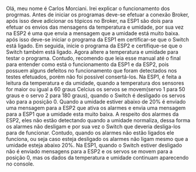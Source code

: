 Olá, meu nome é  Carlos Morciani.
Irei explicar o funcionamento dos progrmas.
Antes de iniciar os programas deve-se efetuar a conexão Broker, após isso deve adicionar os tópicos no Broker, na ESP1 são dois para efetuar os envios das mensagens da temperatura e umidade, por sua vez na ESP2 é uma que envia a mensagem que a umidade está muito baixa.
após isso deve-se iniciar o programa da ESP1 em certificar-se que o Switch está ligado. Em seguida, inicie o programa da ESP2 e certifique-se que o Switch também está  ligado.
Agora altere a temperatura e umidade para testar o programa. Contudo, recomendo que leia esse manual até o final para entender como está o funcionamento da ESP1 e da ESP2, pois possuem alguns defeitos no funcionamento que foram detectados nos testes efetuados, porém não foi possível consertá-los.
Na ESP1, é feita a leitura da temperatura e da umidade, quando a temperatura dos sensores for maior ou igual a 60 graus Celcius os servos se movem(servo 1 para 50 graus e o servo 2 para 180 graus), quando o Switch é desligado os servos vão para a posição 0.
Quando a umidade estiver abaixo de 20% é enviado uma mensagem para a ESP2 que ativa os alarmes e envia uma mensagem para a ESP1 que a umidade esta muito baixa. A respeito dos alarmes da ESP2,  eles não estão detectando quando a umidade normaliza, dessa forma os alarmes não desligam e por sua vez o Switch que deveria desliga-los para de funcionar. Contudo, quando os alarmes não estão ligados ele funciona, ou seja caso esteja desligado os alarmes não ligam mesmo que a umidade esteja abaixo 20%.
Na ESP1, quando o Switch estiver desligado não é enviado mensagens para a ESP2 e os servos se movem para a posição 0, mas os dados da temperatura e umidade continuam aparecendo no console.
